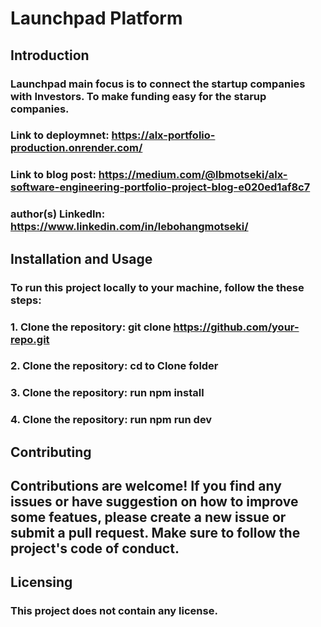 # Launchpad Platform

## Introduction

### Launchpad main focus is to connect the startup companies with Investors. To make funding easy for the starup companies.

### Link to deploymnet: https://alx-portfolio-production.onrender.com/

### Link to blog post: https://medium.com/@lbmotseki/alx-software-engineering-portfolio-project-blog-e020ed1af8c7

### author(s) LinkedIn: https://www.linkedin.com/in/lebohangmotseki/


## Installation and Usage
### To run this project locally to your machine, follow the these steps:
### 1. Clone the repository: git clone https://github.com/your-repo.git
### 2. Clone the repository: cd to Clone folder
### 3. Clone the repository: run npm install
### 4. Clone the repository: run npm run dev

## Contributing

## Contributions are welcome! If you find any issues or have suggestion on how to improve some featues, please create a new issue or submit a pull request. Make sure to follow the project's code of conduct.

## Licensing

### This project does not contain any license. 


